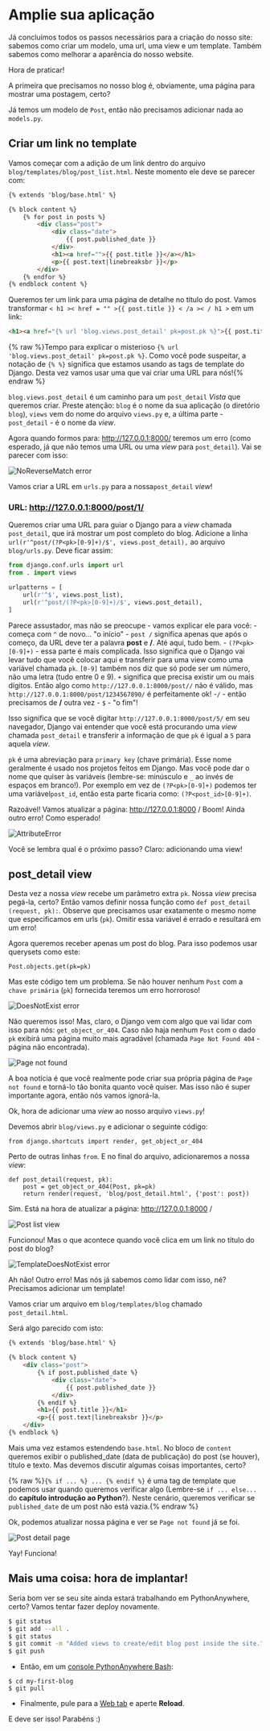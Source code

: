 # Amplie sua aplicação

Já concluímos todos os passos necessários para a criação do nosso site: sabemos como criar um modelo, uma url, uma view e um template. Também sabemos como melhorar a aparência do nosso website.

Hora de praticar!

A primeira que precisamos no nosso blog é, obviamente, uma página para mostrar uma postagem, certo?

Já temos um modelo de `Post`, então não precisamos adicionar nada ao `models.py`.

## Criar um link no template

Vamos começar com a adição de um link dentro do arquivo `blog/templates/blog/post_list.html`. Neste momento ele deve se parecer com:

```html
{% extends 'blog/base.html' %}

{% block content %}
    {% for post in posts %}
        <div class="post">
            <div class="date">
                {{ post.published_date }}
            </div>
            <h1><a href="">{{ post.title }}</a></h1>
            <p>{{ post.text|linebreaksbr }}</p>
        </div>
    {% endfor %}
{% endblock content %}
```

Queremos ter um link para uma página de detalhe no título do post. Vamos transformar `< h1 >< href = "" >{{ post.title }} < /a >< / h1 >` em um link:

```html
<h1><a href="{% url 'blog.views.post_detail' pk=post.pk %}">{{ post.title }}</a></h1>
```

{% raw %}Tempo para explicar o misterioso `{% url 'blog.views.post_detail' pk=post.pk %}`. Como você pode suspeitar, a notação de `{% %}` significa que estamos usando as tags de template do Django. Desta vez vamos usar uma que vai criar uma URL para nós!{% endraw %}

`blog.views.post_detail` é um caminho para um `post_detail` *Vista* que queremos criar. Preste atenção: `blog` é o nome da sua aplicação (o diretório `blog`), `views` vem do nome do arquivo `views.py` e, a última parte - `post_detail` - é o nome da *view*.

Agora quando formos para: http://127.0.0.1:8000/ teremos um erro (como esperado, já que não temos uma URL ou uma *view* para `post_detail`). Vai se parecer com isso:

![NoReverseMatch error][1]

 [1]: images/no_reverse_match2.png

Vamos criar a URL em `urls.py` para a nossa`post_detail` *view*!

### URL: http://127.0.0.1:8000/post/1/

Queremos criar uma URL para guiar o Django para a *view* chamada `post_detail`, que irá mostrar um post completo do blog. Adicione a linha `url(r'^post/(?P<pk>[0-9]+)/$', views.post_detail),` ao arquivo `blog/urls.py`. Deve ficar assim:
    
```python
from django.conf.urls import url
from . import views

urlpatterns = [
    url(r'^$', views.post_list),
    url(r'^post/(?P<pk>[0-9]+)/$', views.post_detail),
]
```

Parece assustador, mas não se preocupe - vamos explicar ele para você: - começa com `^` de novo... "o início" - `post /` significa apenas que após o começo, da URL deve ter a palavra **post** e **/**. Até aqui, tudo bem. - `(?P<pk>[0-9]+)` - essa parte é mais complicada. Isso significa que o Django vai levar tudo que você colocar aqui e transferir para uma view como uma variável chamada `pk`. `[0-9]` também nos diz que só pode ser um número, não uma letra (tudo entre 0 e 9). `+` significa que precisa existir um ou mais dígitos. Então algo como `http://127.0.0.1:8000/post//` não é válido, mas `http://127.0.0.1:8000/post/1234567890/` é perfeitamente ok! -`/` - então precisamos de **/** outra vez - `$` - "o fim"!

Isso significa que se você digitar `http://127.0.0.1:8000/post/5/` em seu navegador, Django vai entender que você está procurando uma *view* chamada `post_detail` e transferir a informação de que `pk` é igual a `5` para aquela *view*.

`pk` é uma abreviação para `primary key` (chave primária). Esse nome geralmente é usado nos projetos feitos em Django. Mas você pode dar o nome que quiser às variáveis (lembre-se: minúsculo e `_` ao invés de espaços em branco!). Por exemplo em vez de `(?P<pk>[0-9]+)` podemos ter uma variável`post_id`, então esta parte ficaria como: `(?P<post_id>[0-9]+)`.

Razoável! Vamos atualizar a página: http://127.0.0.1:8000 / Boom! Ainda outro erro! Como esperado!

![AttributeError][2]

 [2]: images/attribute_error2.png

Você se lembra qual é o próximo passo? Claro: adicionando uma view!

## post_detail view

Desta vez a nossa *view* recebe um parâmetro extra `pk`. Nossa *view* precisa pegá-la, certo? Então vamos definir nossa função como `def post_detail (request, pk):`. Observe que precisamos usar exatamente o mesmo nome que especificamos em urls (`pk`). Omitir essa variável é errado e resultará em um erro!

Agora queremos receber apenas um post do blog. Para isso podemos usar querysets como este:

    Post.objects.get(pk=pk)
    

Mas este código tem um problema. Se não houver nenhum `Post` com a `chave primária` (`pk`) fornecida teremos um erro horroroso!

![DoesNotExist error][3]

 [3]: images/does_not_exist2.png

Não queremos isso! Mas, claro, o Django vem com algo que vai lidar com isso para nós: `get_object_or_404`. Caso não haja nenhum `Post` com o dado `pk` exibirá uma página muito mais agradável (chamada `Page Not Found 404` - página não encontrada).

![Page not found][4]

 [4]: images/404_2.png

A boa notícia é que você realmente pode criar sua própria página de `Page not found` e torná-lo tão bonita quanto você quiser. Mas isso não é super importante agora, então nós vamos ignorá-la.

Ok, hora de adicionar uma *view* ao nosso arquivo `views.py`!

Devemos abrir `blog/views.py` e adicionar o seguinte código:

    from django.shortcuts import render, get_object_or_404
    

Perto de outras linhas `from`. E no final do arquivo, adicionaremos a nossa *view*:

    def post_detail(request, pk):
        post = get_object_or_404(Post, pk=pk)
        return render(request, 'blog/post_detail.html', {'post': post})
    

Sim. Está na hora de atualizar a página: http://127.0.0.1:8000 /

![Post list view][5]

 [5]: images/post_list2.png

Funcionou! Mas o que acontece quando você clica em um link no título do post do blog?

![TemplateDoesNotExist error][6]

 [6]: images/template_does_not_exist2.png

Ah não! Outro erro! Mas nós já sabemos como lidar com isso, né? Precisamos adicionar um template!

Vamos criar um arquivo em `blog/templates/blog` chamado `post_detail.html`.

Será algo parecido com isto:

```html
{% extends 'blog/base.html' %}

{% block content %}
    <div class="post">
        {% if post.published_date %}
            <div class="date">
                {{ post.published_date }}
            </div>
        {% endif %}
        <h1>{{ post.title }}</h1>
        <p>{{ post.text|linebreaksbr }}</p>
    </div>
{% endblock %}
```

Mais uma vez estamos estendendo `base.html`. No bloco de `content` queremos exibir o published_date (data de publicação) do post (se houver), título e texto. Mas devemos discutir algumas coisas importantes, certo?

{% raw %}`{% if ... %} ... {% endif %}` é uma tag de template que podemos usar quando queremos verificar algo (Lembre-se `if ... else...` do **capítulo introdução ao Python**?). Neste cenário, queremos verificar se `published_date` de um post não está vazia.{% endraw %}

Ok, podemos atualizar nossa página e ver se `Page not found` já se foi.

![Post detail page][7]

 [7]: images/post_detail2.png

Yay! Funciona!

## Mais uma coisa: hora de implantar!

Seria bom ver se seu site ainda estará trabalhando em PythonAnywhere, certo? Vamos tentar fazer deploy novamente.
```bash
$ git status
$ git add --all .
$ git status
$ git commit -m "Added views to create/edit blog post inside the site."
$ git push
```    

*   Então, em um [console PythonAnywhere Bash][8]:
    
```
$ cd my-first-blog 
$ git pull
```

*   Finalmente, pule para a [Web tab][9] e aperte **Reload**.

 [8]: https://www.pythonanywhere.com/consoles/
 [9]: https://www.pythonanywhere.com/web_app_setup/

E deve ser isso! Parabéns :)
